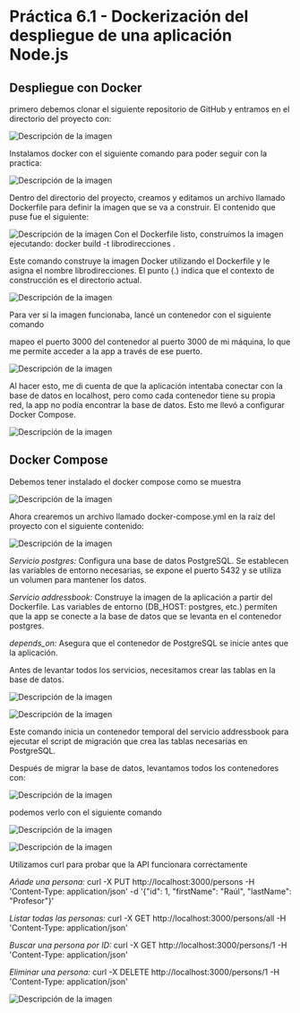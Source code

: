 # **Práctica 6.1 - Dockerización del despliegue de una aplicación Node.js**

## Despliegue con Docker

primero debemos clonar el siguiente repositorio de GitHub y entramos en el directorio del proyecto con:

![Descripción de la imagen](images/298.png)

Instalamos docker con el siguiente comando para poder seguir con la practica:

![Descripción de la imagen](images/299.png)

Dentro del directorio del proyecto, creamos y editamos un archivo llamado Dockerfile para definir la imagen que se va a construir. El contenido que puse fue el siguiente:

![Descripción de la imagen](images/300.png)
Con el Dockerfile listo, construímos la imagen ejecutando:
docker build -t librodirecciones .

Este comando construye la imagen Docker utilizando el Dockerfile y le asigna el nombre librodirecciones. El punto (.) indica que el contexto de construcción es el directorio actual.

![Descripción de la imagen](images/301.png)

Para ver si la imagen funcionaba, lancé un contenedor con el siguiente comando

mapeo el puerto 3000 del contenedor al puerto 3000 de mi máquina, lo que me permite acceder a la app a través de ese puerto.

![Descripción de la imagen](images/302.png)

Al hacer esto, me di cuenta de que la aplicación intentaba conectar con la base de datos en localhost, pero como cada contenedor tiene su propia red, la app no podía encontrar la base de datos. Esto me llevó a configurar Docker Compose.

![Descripción de la imagen](images/303.png)

## Docker Compose

Debemos tener instalado el docker compose como se muestra

![Descripción de la imagen](images/304.png)

Ahora crearemos un archivo llamado docker-compose.yml en la raíz del proyecto con el siguiente contenido:

![Descripción de la imagen](images/305.png)

*Servicio postgres:* Configura una base de datos PostgreSQL. Se establecen las variables de entorno necesarias, se expone el puerto 5432 y se utiliza un volumen para mantener los datos.

*Servicio addressbook:* Construye la imagen de la aplicación a partir del Dockerfile. Las variables de entorno (DB_HOST: postgres, etc.) permiten que la app se conecte a la base de datos que se levanta en el contenedor postgres.

*depends_on:* Asegura que el contenedor de PostgreSQL se inicie antes que la aplicación.


Antes de levantar todos los servicios, necesitamos crear las tablas en la base de datos.

![Descripción de la imagen](images/306.png)

![Descripción de la imagen](images/307.png)

Este comando inicia un contenedor temporal del servicio addressbook para ejecutar el script de migración que crea las tablas necesarias en PostgreSQL.

Después de migrar la base de datos, levantamos todos los contenedores con:

![Descripción de la imagen](images/308.png)

podemos verlo con el siguiente comando

![Descripción de la imagen](images/309.png)

![Descripción de la imagen](images/310.png)

Utilizamos curl para probar que la API funcionara correctamente

*Añade una persona:* curl -X PUT http://localhost:3000/persons -H 'Content-Type: application/json' -d '{"id": 1, "firstName": "Raúl", "lastName": "Profesor"}'

*Listar todas las personas:* curl -X GET http://localhost:3000/persons/all -H 'Content-Type: application/json'

*Buscar una persona por ID:* curl -X GET http://localhost:3000/persons/1 -H 'Content-Type: application/json'

*Eliminar una persona:* curl -X DELETE http://localhost:3000/persons/1 -H 'Content-Type: application/json'

![Descripción de la imagen](images/311.png)